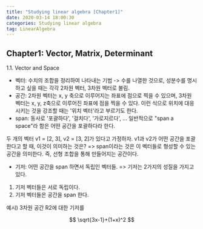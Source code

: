```yaml
---
title: "Studying linear algebra [Chapter1]"
date: 2020-03-14 18:00:30
categories: Studying linear algebra
tag: LinearAlgebra
---
```


## Chapter1: Vector, Matrix, Determinant
1.1. Vector and Space
+ 벡터: 수치의 조합을 정리하여 나타내는 기법 -> 수를 나열한 것으로, 성분수를 명시하고 싶을 때는 각각 2차원 벡터, 3차원 벡터로 불림.
+ 공간: 2차원 벡터는 x, y 축으로 이루어지는 좌표에 점으로 찍을 수 있으며, 3차원 벡터는 x, y, z축으로 이루어진 좌표에 점을 찍을 수 있다. 이런 식으로 위치에 대응시키는 것을 강조할 때는 '위치 벡터'라고 부르기도 한다.
+ span: 동사로 '포괄하다', '걸치다', '가로지르다', ...
일반적으로 "span a space"라 함은 어떤 공간을 포괄하다라 한다. 

두 개의 벡터 v1 = [2, 3], v2 = [3, 2]가 있다고 가정하자. v1과 v2가 어떤 공간을 포괄한다고 할 때, 이것이 의미하는 것은?
=> span이라는 것은 이 벡터들로 형성할 수 있는 공간을 의미한다. 즉, 선형 조합을 통해 만들어지는 공간이다.


+ 기저: 어떤 공간을 span 하면서 독립인 벡터들.
=> 기저는 2가지의 성질을 가지고 있다.
1) 기저 벡터들은 서로 독립이다.
2) 기저 벡터들은 공간을 span 한다.

예시) 3차원 공간 R2에 대한 기저를 

$$
\sqrt{3x-1}+(1+x)^2
$$
